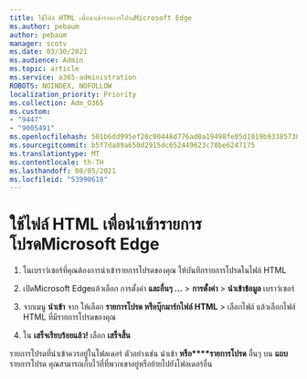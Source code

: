 ```yaml
---
title: ใช้ไฟล์ HTML เพื่อนําเข้ารายการโปรดMicrosoft Edge
ms.author: pebaum
author: pebaum
manager: scotv
ms.date: 03/30/2021
ms.audience: Admin
ms.topic: article
ms.service: o365-administration
ROBOTS: NOINDEX, NOFOLLOW
localization_priority: Priority
ms.collection: Adm_O365
ms.custom:
- "9447"
- "9005491"
ms.openlocfilehash: 501b6dd995ef20c00448d776ad0a19498fe05d1019b933857387a82087d45ce1
ms.sourcegitcommit: b5f7da89a650d2915dc652449623c78be6247175
ms.translationtype: MT
ms.contentlocale: th-TH
ms.lasthandoff: 08/05/2021
ms.locfileid: "53990618"
---
```

# <a name="use-an-html-file-to-import-favorites-to-microsoft-edge"></a>ใช้ไฟล์ HTML เพื่อนําเข้ารายการโปรดMicrosoft Edge

1. ในเบราว์เซอร์ที่คุณต้องการนําเข้ารายการโปรดของคุณ ให้บันทึกรายการโปรดในไฟล์ HTML

1. เปิดMicrosoft Edgeแล้วเลือก การตั้งค่า **และอื่นๆ ...**  >  **การตั้งค่า**  >  **นําเข้าข้อมูล** เบราว์เซอร์

1. จากเมนู **นําเข้า** จาก ให้เลือก **รายการโปรด หรือบุ๊กมาร์กไฟล์ HTML**  >  เลือกไฟล์ แล้วเลือกไฟล์ HTML ที่มีรายการโปรดของคุณ

1. ใน **เสร็จเรียบร้อยแล้ว!** เลือก **เสร็จสิ้น**

รายการโปรดที่นําเข้าควรอยู่ในโฟลเดอร์ ตัวอย่างเช่น นําเข้า **หรือ****รายการโปรด** อื่นๆ บน **แถบ** รายการโปรด คุณสามารถเก็บไว้ที่ที่พวกเขาอยู่หรือย้ายไปยังโฟลเดอร์อื่น